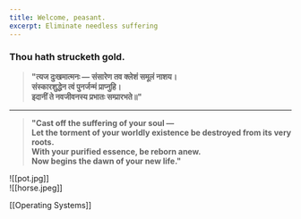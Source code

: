 ```yaml
---
title: Welcome, peasant.
excerpt: Eliminate needless suffering 
---
```

<h3>Thou hath strucketh gold.</h3>  


> **"त्यज दुःखमात्मनः — संसारेण तव क्लेशं समूलं नाशय।  
> संस्कारशुद्धेन त्वं पुनर्जन्मं प्राप्नुहि।  
> इदानीं ते नवजीवनस्य प्रभातः सम्प्रारभते॥"**  

---

> **"Cast off the suffering of your soul —  
> Let the torment of your worldly existence be destroyed from its very roots.  
> With your purified essence, be reborn anew.  
> Now begins the dawn of your new life."**  

![[pot.jpg]]  
![[horse.jpeg]]  

[[Operating Systems]]  
